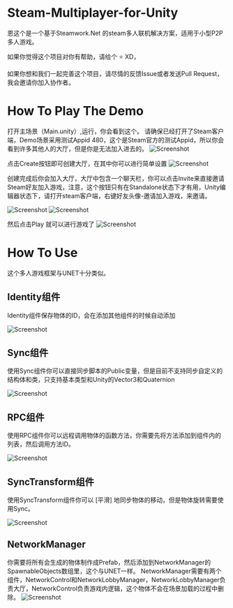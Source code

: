 # Steam-Multiplayer-for-Unity
恩这个是一个基于Steamwork.Net 的steam多人联机解决方案，适用于小型P2P多人游戏。

如果你觉得这个项目对你有帮助，请给个 :star: XD，

如果你想和我们一起完善这个项目，请尽情的反馈Issue或者发送Pull Request，我会邀请你加入协作者。
# How To Play The Demo
打开主场景（Main.unity）,运行，你会看到这个。
请确保已经打开了Steam客户端，Demo场景采用测试Appid 480，这个是Steam官方的测试Appid，所以你会看到许多其他人的大厅，但是你是无法加入进去的。
![Screenshot](https://github.com/Asixa/Steam-Multiplayer-for-Unity/blob/master/GitHub/Resource/Tutorial1.png?raw=true "Screenshot")

点击Create按钮即可创建大厅，在其中你可以进行简单设置
![Screenshot](https://github.com/Asixa/Steam-Multiplayer-for-Unity/blob/master/GitHub/Resource/Tutorial2.png?raw=true "Screenshot")

创建完成后你会加入大厅，大厅中包含一个聊天栏，你可以点击Invite来直接邀请Steam好友加入游戏，注意，这个按钮只有在Standalone状态下才有用，Unity编辑器状态下，请打开steam客户端，右键好友头像-邀请加入游戏，来邀请。

![Screenshot](https://github.com/Asixa/Steam-Multiplayer-for-Unity/blob/master/GitHub/Resource/Tutorial3.png?raw=true "Screenshot")
![Screenshot](https://github.com/Asixa/Steam-Multiplayer-for-Unity/blob/master/GitHub/Resource/Tutorial10.png?raw=true "Screenshot")

然后点击Play 就可以进行游戏了
![Screenshot](https://github.com/Asixa/Steam-Multiplayer-for-Unity/blob/master/GitHub/Resource/Tutorial11.jpg?raw=true "Screenshot")

# How To Use
这个多人游戏框架与UNET十分类似。

## Identity组件
Identity组件保存物体的ID，会在添加其他组件的时候自动添加

![Screenshot](https://github.com/Asixa/Steam-Multiplayer-for-Unity/blob/master/GitHub/Resource/Tutorial8.png?raw=true "Screenshot")

## Sync组件
使用Sync组件你可以直接同步脚本的Public变量，但是目前不支持同步自定义的结构体和类，只支持基本类型和Unity的Vector3和Quaternion

![Screenshot](https://github.com/Asixa/Steam-Multiplayer-for-Unity/blob/master/GitHub/Resource/Tutorial5.png?raw=true "Screenshot")
## RPC组件
使用RPC组件你可以远程调用物体的函数方法，你需要先将方法添加到组件内的列表，然后调用方法ID。

![Screenshot](https://github.com/Asixa/Steam-Multiplayer-for-Unity/blob/master/GitHub/Resource/Tutorial6.png?raw=true "Screenshot")

## SyncTransform组件
使用SyncTransform组件你可以 [平滑] 地同步物体的移动，但是物体旋转需要使用Sync。

![Screenshot](https://github.com/Asixa/Steam-Multiplayer-for-Unity/blob/master/GitHub/Resource/Tutorial7.png?raw=true "Screenshot")

## NetworkManager
你需要将所有会生成的物体制作成Prefab，然后添加到NetworkManager的SpawnableObjects数组里，这个与UNET一样。
NetworkManager需要有两个组件，NetworkControl和NetworkLobbyManager，NetworkLobbyManager负责大厅，NetworkControl负责游戏内逻辑，这个物体不会在场景加载的过程中删除。
![Screenshot](https://github.com/Asixa/Steam-Multiplayer-for-Unity/blob/master/GitHub/Resource/Tutorial9.png?raw=true "Screenshot")

